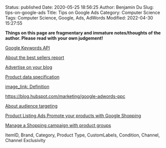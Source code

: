 Status: published
Date: 2020-05-25 18:56:25
Author: Benjamin Du
Slug: tips-on-google-ads
Title: Tips on Google Ads
Category: Computer Science
Tags: Computer Science, Google, Ads, AdWords
Modified: 2022-04-30 15:27:55

**Things on this page are fragmentary and immature notes/thoughts of the author. Please read with your own judgement!**

[Google Keywords API](https://keywordtool.io/api)

[About the best sellers report](https://support.google.com/merchants/answer/9488679)

[Advertise on your blog](https://support.google.com/blogger/answer/1269077?hl=en)

[Product data specification](https://support.google.com/merchants/answer/7052112?hl=en)

[image_link: Definition](https://support.google.com/merchants/answer/6324350?hl=en)


https://blog.hubspot.com/marketing/google-adwords-ppc

[About audience targeting](https://support.google.com/google-ads/answer/2497941?hl=en)

[Product Listing Ads Promote your products with Google Shopping](https://services.google.com/fh/files/misc/product_listing_ads_intro.pdf)

[Manage a Shopping campaign with product groups](https://support.google.com/google-ads/answer/6275317?hl=en)

ItemID, Brand, Category, Product Type, CustomLabels, Condition, Channel, Channel Exclusivity